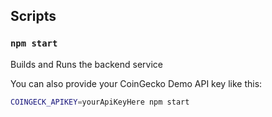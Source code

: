 ## Scripts

### `npm start`

Builds and Runs the backend service

You can also provide your CoinGecko Demo API key like this:

```bash
COINGECK_APIKEY=yourApiKeyHere npm start
```
